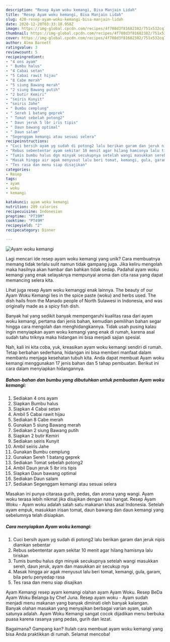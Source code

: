 ```yaml
---
description: "Resep Ayam woku kemangi, Bisa Manjain Lidah"
title: "Resep Ayam woku kemangi, Bisa Manjain Lidah"
slug: 420-resep-ayam-woku-kemangi-bisa-manjain-lidah
date: 2020-12-20T03:33:10.958Z
image: https://img-global.cpcdn.com/recipes/4f708d3f81682382/751x532cq70/ayam-woku-kemangi-foto-resep-utama.jpg
thumbnail: https://img-global.cpcdn.com/recipes/4f708d3f81682382/751x532cq70/ayam-woku-kemangi-foto-resep-utama.jpg
cover: https://img-global.cpcdn.com/recipes/4f708d3f81682382/751x532cq70/ayam-woku-kemangi-foto-resep-utama.jpg
author: Alma Barnett
ratingvalue: 3
reviewcount: 5
recipeingredient:
- "4 ons ayam"
- " Bumbu halus"
- "4 Cabai setan"
- "5 Cabai rawit hijau"
- "8 Cabe merah"
- "5 siung Bawang merah"
- "2 siung Bawang putih"
- "2 butir Kemiri"
- "seiris Kunyit"
- "seiris Jahe"
- " Bumbu cemplung"
- " Sereh 1 batang geprek"
- " Tomat sebelah potong2"
- " Daun jeruk 5 lbr iris tipis"
- " Daun bawang optimal"
- " Daun salam"
- "Segenggam kemangi atau sesuai selera"
recipeinstructions:
- "Cuci bersih ayam yg sudah di potong2 lalu berikan garam dan jeruk nipis diamkan sebentar"
- "Rebus sebententar ayam sekitar 10 menit agar hilang hamisnya lalu tiriskan"
- "Tumis bumbu halus dgn minyak secukupnya setelah wangi masukkan sereh, daun jeruk, ayam dan masukkan air secukup nya"
- "Masak hingga air agak menyusut lalu beri tomat, kemangi, gula, garam, bila perlu penyedap rasa"
- "Tes rasa dan menu siap disajikan"
categories:
- Resep
tags:
- ayam
- woku
- kemangi

katakunci: ayam woku kemangi 
nutrition: 289 calories
recipecuisine: Indonesian
preptime: "PT39M"
cooktime: "PT49M"
recipeyield: "2"
recipecategory: Dinner

---
```



![Ayam woku kemangi](https://img-global.cpcdn.com/recipes/4f708d3f81682382/751x532cq70/ayam-woku-kemangi-foto-resep-utama.jpg)

Lagi mencari ide resep ayam woku kemangi yang unik? Cara membuatnya memang tidak terlalu sulit namun tidak gampang juga. Jika keliru mengolah maka hasilnya akan hambar dan bahkan tidak sedap. Padahal ayam woku kemangi yang enak selayaknya mempunyai aroma dan cita rasa yang dapat memancing selera kita.

Lihat juga resep Ayam woku kemanggi enak lainnya. The beauty of our Ayam Woku Kemangi lies in the spice paste (woku) and herbs used. The dish hails from the Manado people of North Sulawesi in Indonesia, and was originally made as a spicy fish dish.

Banyak hal yang sedikit banyak mempengaruhi kualitas rasa dari ayam woku kemangi, pertama dari jenis bahan, kemudian pemilihan bahan segar hingga cara mengolah dan menghidangkannya. Tidak usah pusing kalau ingin menyiapkan ayam woku kemangi yang enak di rumah, karena asal sudah tahu triknya maka hidangan ini bisa menjadi sajian spesial.


Nah, kali ini kita coba, yuk, kreasikan ayam woku kemangi sendiri di rumah. Tetap berbahan sederhana, hidangan ini bisa memberi manfaat dalam membantu menjaga kesehatan tubuh kita. Anda dapat membuat Ayam woku kemangi menggunakan 17 jenis bahan dan 5 tahap pembuatan. Berikut ini cara dalam menyiapkan hidangannya.

<!--inarticleads1-->

##### Bahan-bahan dan bumbu yang dibutuhkan untuk pembuatan Ayam woku kemangi:

1. Sediakan 4 ons ayam
1. Siapkan  Bumbu halus
1. Siapkan 4 Cabai setan
1. Ambil 5 Cabai rawit hijau
1. Sediakan 8 Cabe merah
1. Gunakan 5 siung Bawang merah
1. Sediakan 2 siung Bawang putih
1. Siapkan 2 butir Kemiri
1. Sediakan seiris Kunyit
1. Ambil seiris Jahe
1. Gunakan  Bumbu cemplung
1. Gunakan  Sereh 1 batang geprek
1. Sediakan  Tomat sebelah potong2
1. Ambil  Daun jeruk 5 lbr iris tipis
1. Siapkan  Daun bawang optimal
1. Sediakan  Daun salam
1. Sediakan Segenggam kemangi atau sesuai selera


Masakan ini punya citarasa gurih, pedas, dan aroma yang wangi. Ayam woku terasa lebih nikmat jika disajikan dengan nasi hangat. Resep Ayam Woku - Ayam woku adalah salah satu makanan khas asal Indonesia. Setelah ayam empuk, masukkan irisan tomat, daun bawang dan daun kemangi yang sebelumnya telah disiapkan. 

<!--inarticleads2-->

##### Cara menyiapkan Ayam woku kemangi:

1. Cuci bersih ayam yg sudah di potong2 lalu berikan garam dan jeruk nipis diamkan sebentar
1. Rebus sebententar ayam sekitar 10 menit agar hilang hamisnya lalu tiriskan
1. Tumis bumbu halus dgn minyak secukupnya setelah wangi masukkan sereh, daun jeruk, ayam dan masukkan air secukup nya
1. Masak hingga air agak menyusut lalu beri tomat, kemangi, gula, garam, bila perlu penyedap rasa
1. Tes rasa dan menu siap disajikan


Ayam Kemangi resep ayam kemangi olahan ayam Ayam Woku. Resep BeDa Ayam Woku Belanga by Chef Juna. Resep ayam woku - Ayam sudah menjadi menu makanan yang banyak diminati oleh banyak kalangan. Banyak olahan masakan yang menyajikan berbagai varian ayam, salah satunya adalah. Ayam Woku Kemangi sangat cocok dijadikan menu berbuka puasa karena rasanya yang pedas, gurih dan lezat. 

Bagaimana? Gampang kan? Itulah cara membuat ayam woku kemangi yang bisa Anda praktikkan di rumah. Selamat mencoba!
